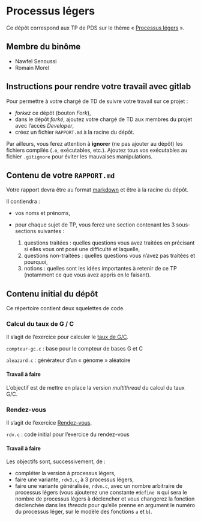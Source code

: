 #   Processus légers

Ce dépôt correspond aux TP de PDS sur le thème
« [Processus légers](https://www.fil.univ-lille1.fr/~hym/e/pds/tp/tdth1.html) ».

## Membre du binôme

- Nawfel Senoussi
- Romain Morel


##  Instructions pour rendre votre travail avec gitlab

Pour permettre à votre chargé de TD de suivre votre travail sur ce projet :

-   *forkez* ce dépôt (bouton _Fork_),
-   dans le dépôt *forké*, ajoutez votre chargé de TD aux membres du
    projet avec l’accès _Developer_,
-   créez un fichier `RAPPORT.md` à la racine du dépôt.

Par ailleurs, vous ferez attention à **ignorer** (ne pas ajouter au
dépôt) les fichiers compilés (`.o`, exécutables, etc.). Ajoutez tous
vos exécutables au fichier `.gitignore` pour éviter les mauvaises
manipulations.


##  Contenu de votre `RAPPORT.md`

Votre rapport devra être au format [markdown] et être à la racine du
dépôt.

[markdown]: https://gitlab-etu.fil.univ-lille1.fr/help/user/markdown.md

Il contiendra :

-   vos noms et prénoms,
-   pour chaque sujet de TP, vous ferez une section contenant les
    3 sous-sections suivantes :

    1.  questions traitées : quelles questions vous avez traitées en
        précisant si elles vous ont posé une difficulté et laquelle,
    2.  questions non-traitées : quelles questions vous n’avez pas
        traitées et pourquoi,
    3.  notions : quelles sont les idées importantes à retenir de ce
        TP (notamment ce que vous avez appris en le faisant).


##  Contenu initial du dépôt

Ce répertoire contient deux squelettes de code.


### Calcul du taux de G / C

Il s’agit de l’exercice pour calculer le [taux de G/C].

[taux de G/C]: https://www.fil.univ-lille1.fr/~hym/e/pds/tp/tdth1-concrets.html#taux-gc

`compteur-gc.c`
:   base pour le compteur de bases G et C

`aleazard.c`
:   générateur d’un « génome » aléatoire


#### Travail à faire

L’objectif est de mettre en place la version _multithread_ du calcul
du taux G/C.


### Rendez-vous

Il s’agit de l’exercice [Rendez-vous].

[Rendez-vous]: https://www.fil.univ-lille1.fr/~hym/e/pds/tp/tdth1-003.html#sec4

`rdv.c`
:   code initial pour l’exercice du rendez-vous


#### Travail à faire

Les objectifs sont, successivement, de :

-   compléter la version à processus légers,
-   faire une variante, `rdv3.c`, à 3 processus légers,
-   faire une variante généralisée, `rdvn.c`, avec un nombre
    arbitraire de processus légers (vous ajouterez une constante
    `#define N` qui sera le nombre de processus légers à déclencher et
    vous changerez la fonction déclenchée dans les _threads_ pour
    qu’elle prenne en argument le numéro du processus léger, sur le
    modèle des fonctions `a` et `b`).
